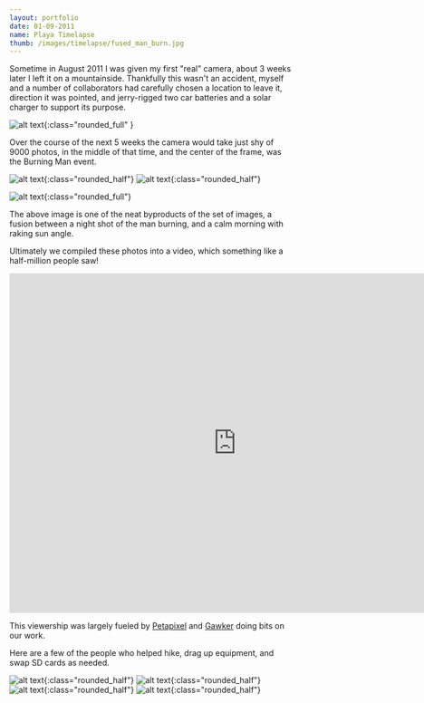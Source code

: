 ```yaml
---
layout: portfolio
date: 01-09-2011
name: Playa Timelapse
thumb: /images/timelapse/fused_man_burn.jpg
---
```


Sometime in August 2011 I was given my first "real" camera, about 3 weeks later I
left it on a mountainside. Thankfully this wasn't an accident, myself and a number
of collaborators had carefully chosen a location to leave it, direction it was pointed,
and jerry-rigged two car batteries and a solar charger to support its purpose.

![alt text](/images/timelapse/setup.jpg "Leaving hardware behind"){:class="rounded_full" }

Over the course of the next 5 weeks the camera would take just shy of 9000 photos,
in the middle of that time, and the center of the frame, was the Burning Man event.

![alt text](/images/timelapse/hdr.jpg "!"){:class="rounded_half"}
![alt text](/images/timelapse/dusty.jpg "!"){:class="rounded_half"}

![alt text](/images/timelapse/fused_man_burn.jpg "!"){:class="rounded_full"}

The above image is one of the neat byproducts of the set of images, a fusion between a 
night shot of the man burning, and a calm morning with raking sun angle.

Ultimately we compiled these photos into a video, which something like a half-million
people saw!

<iframe width="800" height="600" src="https://www.youtube.com/embed/ZQacfYW6eZQ" frameborder="0" allow="accelerometer; autoplay; encrypted-media; gyroscope; picture-in-picture" allowfullscreen></iframe>

This viewership was largely fueled by
[Petapixel](https://petapixel.com/2011/10/14/mesmerizing-time-lapse-of-burning-man-shows-5-weeks-in-5-minutes/) and
[Gawker](https://gawker.com/5849545%2Fthe-craziness-of-burning-man-in-5-minutes) doing bits on our work.

Here are a few of the people who helped hike, drag up equipment, and swap SD cards as needed. 

![alt text](/images/timelapse/crew1.jpg "Cody, Todd, Ted"){:class="rounded_half"}
![alt text](/images/timelapse/crew2.jpg "YT"){:class="rounded_half"}
![alt text](/images/timelapse/crew3.jpg "Subtle"){:class="rounded_half"}
![alt text](/images/timelapse/crew4.jpg ":)"){:class="rounded_half"}
